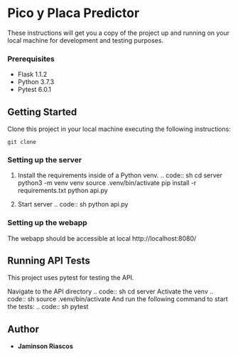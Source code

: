 # Pico y Placa Predictor

These instructions will get you a copy of the project up and running on your local machine for development and testing purposes.

### Prerequisites

- Flask 1.1.2
- Python 3.7.3
- Pytest 6.0.1

## Getting Started

Clone this project in your local machine executing the following instructions:

```
git clone
```

### Setting up the server

1. Install the requirements inside of a Python venv.
   .. code:: sh
   cd server
   python3 -m venv venv
   source .venv/bin/activate
   pip install -r requirements.txt
   python api.py

2. Start server
   .. code:: sh
   python api.py

### Setting up the webapp

The webapp should be accessible at local http://localhost:8080/

## Running API Tests

This project uses pytest for testing the API.

Navigate to the API directory
.. code:: sh
cd server
Activate the venv
.. code:: sh
source .venv/bin/activate
And run the following command to start the tests:
.. code:: sh
pytest

## Author

- **Jaminson Riascos**
